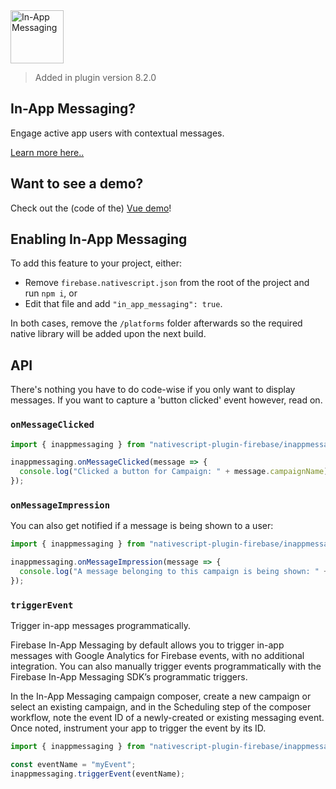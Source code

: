 <img src="https://raw.githubusercontent.com/EddyVerbruggen/nativescript-plugin-firebase/master/docs/images/features/inappmessaging.png" height="85px" alt="In-App Messaging"/>

> Added in plugin version 8.2.0

## In-App Messaging?
Engage active app users with contextual messages.

[Learn more here..](https://firebase.google.com/docs/in-app-messaging/)

## Want to see a demo?
Check out the (code of the) [Vue demo](demo-vue)!

## Enabling In-App Messaging
To add this feature to your project, either:

* Remove `firebase.nativescript.json` from the root of the project and run `npm i`, or
* Edit that file and add `"in_app_messaging": true`.

In both cases, remove the `/platforms` folder afterwards so the required native library will be added upon the next build. 

## API
There's nothing you have to do code-wise if you only want to display messages.
If you want to capture a 'button clicked' event however, read on.

### `onMessageClicked`

```typescript
import { inappmessaging } from "nativescript-plugin-firebase/inappmessaging";

inappmessaging.onMessageClicked(message => {
  console.log("Clicked a button for Campaign: " + message.campaignName);
});
```

### `onMessageImpression`
You can also get notified if a message is being shown to a user:

```typescript
import { inappmessaging } from "nativescript-plugin-firebase/inappmessaging";

inappmessaging.onMessageImpression(message => {
  console.log("A message belonging to this campaign is being shown: " + message.campaignName);
});
```

### `triggerEvent`
Trigger in-app messages programmatically.

Firebase In-App Messaging by default allows you to trigger in-app messages with Google Analytics for Firebase events, with no additional integration. You can also manually trigger events programmatically with the Firebase In-App Messaging SDK’s programmatic triggers.

In the In-App Messaging campaign composer, create a new campaign or select an existing campaign, and in the Scheduling step of the composer workflow, note the event ID of a newly-created or existing messaging event. Once noted, instrument your app to trigger the event by its ID.

```typescript
import { inappmessaging } from "nativescript-plugin-firebase/inappmessaging";

const eventName = "myEvent";
inappmessaging.triggerEvent(eventName);
```